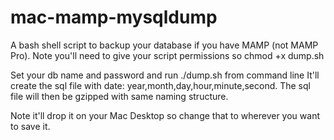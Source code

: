 # mac-mamp-mysqldump
A bash shell script to backup your database if you have MAMP (not MAMP Pro).
Note you'll need to give your script permissions so chmod +x dump.sh

Set your db name and password and run ./dump.sh from command line
It'll create the sql file with date: year,month,day,hour,minute,second.
The sql file will then be gzipped with same naming structure.

Note it'll drop it on your Mac Desktop so change that to wherever you want to save it.

